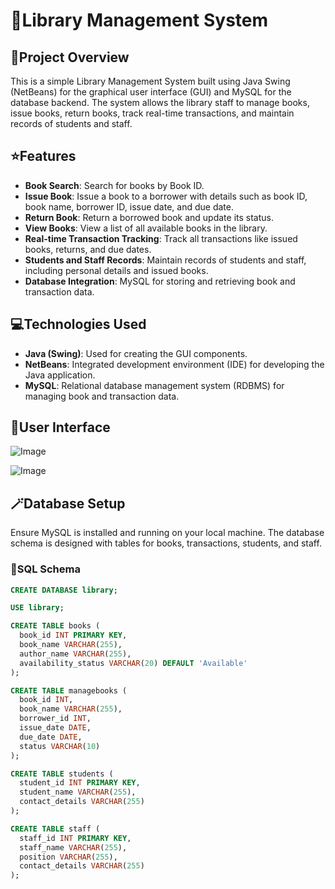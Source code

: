 # 📖Library Management System

## 💎Project Overview

This is a simple Library Management System built using Java Swing (NetBeans) for the graphical user interface (GUI) and MySQL for the database backend. The system allows the library staff to manage books, issue books, return books, track real-time transactions, and maintain records of students and staff.

## ⭐Features

- **Book Search**: Search for books by Book ID.
- **Issue Book**: Issue a book to a borrower with details such as book ID, book name, borrower ID, issue date, and due date.
- **Return Book**: Return a borrowed book and update its status.
- **View Books**: View a list of all available books in the library.
- **Real-time Transaction Tracking**: Track all transactions like issued books, returns, and due dates.
- **Students and Staff Records**: Maintain records of students and staff, including personal details and issued books.
- **Database Integration**: MySQL for storing and retrieving book and transaction data.
  
## 💻Technologies Used

- **Java (Swing)**: Used for creating the GUI components.
- **NetBeans**: Integrated development environment (IDE) for developing the Java application.
- **MySQL**: Relational database management system (RDBMS) for managing book and transaction data.

## 🔮User Interface 
![Image](https://github.com/user-attachments/assets/173f3d4d-b839-4fa7-b3df-a756ce2fedba)

![Image](https://github.com/user-attachments/assets/85caf0f3-78da-4a90-a43b-24492b7b9b03)

## 🪄Database Setup

Ensure MySQL is installed and running on your local machine. The database schema is designed with tables for books, transactions, students, and staff.

### 💫SQL Schema
```sql
CREATE DATABASE library;

USE library;

CREATE TABLE books (
  book_id INT PRIMARY KEY,
  book_name VARCHAR(255),
  author_name VARCHAR(255),
  availability_status VARCHAR(20) DEFAULT 'Available'
);

CREATE TABLE managebooks (
  book_id INT,
  book_name VARCHAR(255),
  borrower_id INT,
  issue_date DATE,
  due_date DATE,
  status VARCHAR(10)
);

CREATE TABLE students (
  student_id INT PRIMARY KEY,
  student_name VARCHAR(255),
  contact_details VARCHAR(255)
);

CREATE TABLE staff (
  staff_id INT PRIMARY KEY,
  staff_name VARCHAR(255),
  position VARCHAR(255),
  contact_details VARCHAR(255)
);
